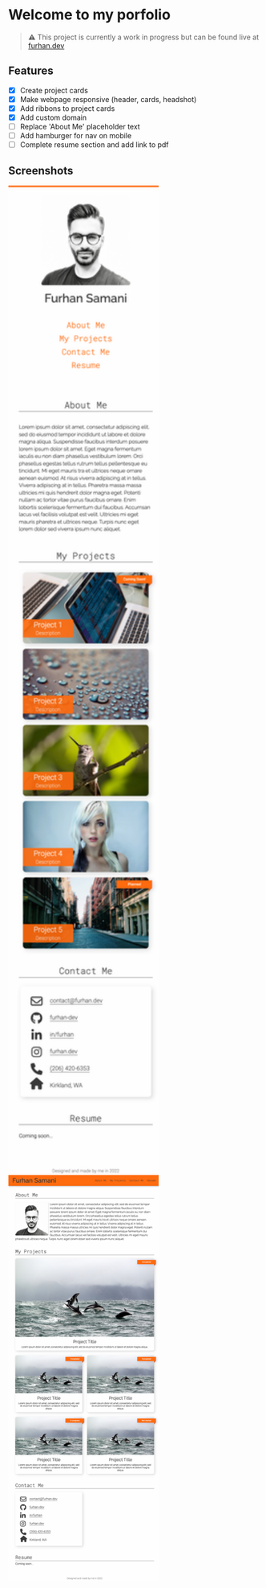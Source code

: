 # Welcome to my porfolio

> :warning:  This project is currently a work in progress but can be found live at [furhan.dev](https://furhan.dev) 

## Features
- [x] Create project cards 
- [x] Make webpage responsive (header, cards, headshot)
- [x] Add ribbons to project cards
- [x] Add custom domain
- [ ] Replace 'About Me' placeholder text
- [ ] Add hamburger for nav on mobile
- [ ] Complete resume section and add link to pdf

## Screenshots
<img style="float: left;" src="./assets/img/portfolio-screenshot-mobile.png?raw=true" alt="Mobile screenshot" width="300" />
<img src="./assets/img/portfolio-screenshot-desktop.png?raw=true" width="300" alt="Desktop screenshot" />